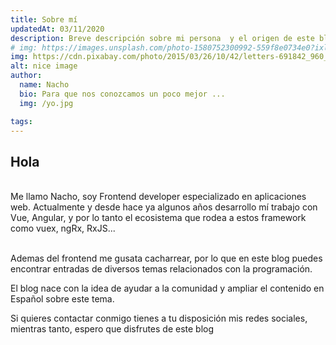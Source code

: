 ```yaml
---
title: Sobre mí
updatedAt: 03/11/2020
description: Breve descripción sobre mi persona  y el origen de este blog
# img: https://images.unsplash.com/photo-1580752300992-559f8e0734e0?ixlib=rb-1.2.1&ixid=eyJhcHBfaWQiOjEyMDd9&auto=format&fit=crop&w=634&q=80
img: https://cdn.pixabay.com/photo/2015/03/26/10/42/letters-691842_960_720.jpg
alt: nice image
author: 
  name: Nacho
  bio: Para que nos conozcamos un poco mejor ... 
  img: /yo.jpg

tags:
---
```


## Hola
<br>
Me llamo Nacho, soy Frontend developer especializado en aplicaciones web. Actualmente y desde hace ya algunos años desarrollo mí trabajo con Vue, Angular, y por lo tanto el ecosistema que rodea a estos framework como vuex, ngRx, RxJS...  

<br>Ademas del frontend me gusata cacharrear, por lo que en este blog puedes encontrar entradas de diversos temas relacionados con la programación.  

El blog nace con la idea de ayudar a la comunidad y ampliar el contenido en Español sobre este tema.

Si quieres contactar conmigo tienes a tu disposición mis redes sociales, mientras tanto, espero que disfrutes de este blog



